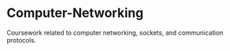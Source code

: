 # Computer-Networking
Coursework related to computer networking, sockets, and communication protocols.
